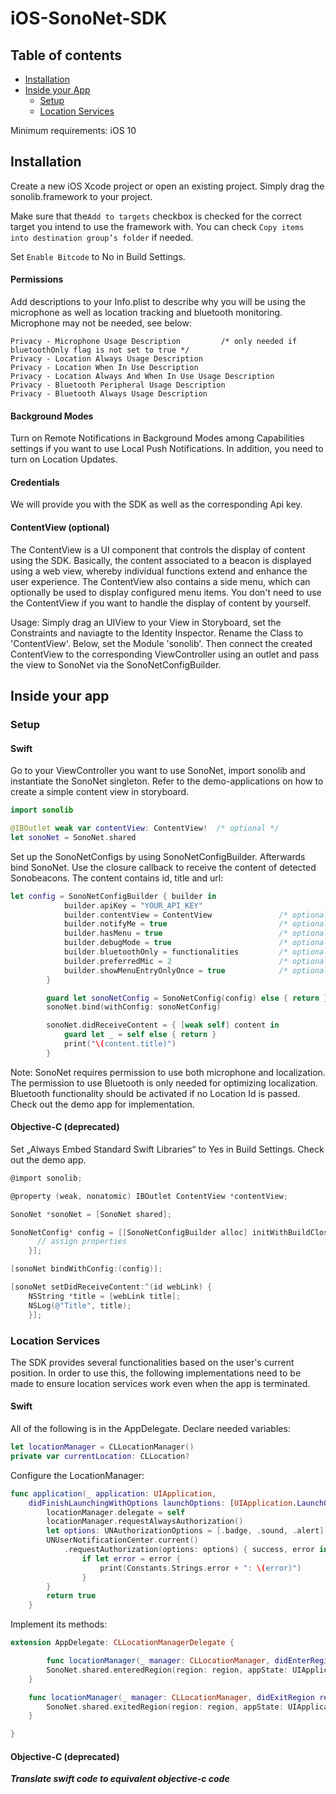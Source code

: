 # iOS-SonoNet-SDK

## Table of contents
- [Installation](#installation)
- [Inside your App](#inside-your-app)
    - [Setup](#setup)
    - [Location Services](#location-services)

Minimum requirements: iOS 10

## Installation

Create a new iOS Xcode project or open an existing project. Simply drag the sonolib.framework to your project.

Make sure that the`Add to targets` checkbox is checked for the correct target you intend to use the framework with. You can check `Copy items into destination group’s folder` if needed.

Set `Enable Bitcode` to No in Build Settings.

#### Permissions
Add descriptions to your Info.plist to describe why you will be using the microphone as well as location tracking and bluetooth monitoring. Microphone may not be needed, see below:
```
Privacy - Microphone Usage Description         /* only needed if bluetoothOnly flag is not set to true */
Privacy - Location Always Usage Description
Privacy - Location When In Use Description
Privacy - Location Always And When In Use Usage Description
Privacy - Bluetooth Peripheral Usage Description
Privacy - Bluetooth Always Usage Description
```

#### Background Modes
Turn on Remote Notifications in Background Modes among Capabilities settings if you want to use Local Push Notifications.
In addition, you need to turn on Location Updates.

#### Credentials
We will provide you with the SDK as well as the corresponding Api key.

#### ContentView (optional)
The ContentView is a UI component that controls the display of content using the SDK. Basically, the content associated to a beacon is displayed using a web view, whereby individual functions extend and enhance the user experience.
The ContentView also contains a side menu, which can optionally be used to display configured menu items.
You don't need to use the ContentView if you want to handle the display of content by yourself.

Usage: Simply drag an UIView to your View in Storyboard, set the Constraints and naviagte to the Identity Inspector. Rename the Class to 'ContentView'. Below, set the Module 'sonolib'. Then connect the created ContentView to the corresponding ViewController using an outlet and pass the view to SonoNet via the SonoNetConfigBuilder.


## Inside your app

### Setup

#### Swift

Go to your ViewController you want to use SonoNet, import sonolib and instantiate the SonoNet singleton. Refer to the demo-applications on how to create a simple content view in storyboard.

```swift
import sonolib

@IBOutlet weak var contentView: ContentView!  /* optional */
let sonoNet = SonoNet.shared
```

Set up the SonoNetConfigs by using SonoNetConfigBuilder. Afterwards bind SonoNet. Use the closure callback to receive the content of detected Sonobeacons. The content contains id, title and url:

```swift
let config = SonoNetConfigBuilder { builder in
            builder.apiKey = "YOUR_API_KEY"
            builder.contentView = ContentView               /* optional - if you want to use the app's built-in webview to show content */
            builder.notifyMe = true                         /* optional - if you want to get notified once you enter defined geographical areas */
            builder.hasMenu = true                          /* optional - integration is only possible in conjunction with contentView */
            builder.debugMode = true                        /* optional - if you wish to receive detailed debugging messages */
            builder.bluetoothOnly = functionalities         /* optional - if you don't need beacon detection via microphone, defaults to false */
            builder.preferredMic = 2                        /* optional - front mic = 1 / back mic = 2 (default) / bottom mic = 0 */
            builder.showMenuEntryOnlyOnce = true            /* optional - when the menu entry should be displayed only once */
        }

        guard let sonoNetConfig = SonoNetConfig(config) else { return }
        sonoNet.bind(withConfig: sonoNetConfig)

        sonoNet.didReceiveContent = { [weak self] content in
            guard let _ = self else { return }
            print("\(content.title)")
        }
```

Note: SonoNet requires permission to use both microphone and localization. The permission to use Bluetooth is only needed for optimizing localization. Bluetooth functionality should be activated if no Location Id is passed. Check out the demo app for implementation.

#### Objective-C (deprecated)

Set „Always Embed Standard Swift Libraries“ to Yes in Build Settings. Check out the demo app.

```objective-C
@import sonolib;

@property (weak, nonatomic) IBOutlet ContentView *contentView;

SonoNet *sonoNet = [SonoNet shared];

SonoNetConfig* config = [[SonoNetConfigBuilder alloc] initWithBuildClosure:^(SonoNetConfigBuilder * builder) {
      // assign properties
    }];

[sonoNet bindWithConfig:(config)];

[sonoNet setDidReceiveContent:^(id webLink) {
    NSString *title = [webLink title];
    NSLog(@"Title", title);
    }];
```

### Location Services

The SDK provides several functionalities based on the user's current position. In order to use this, the following implementations need to be made to ensure location services work even when the app is terminated.

#### Swift

All of the following is in the AppDelegate. Declare needed variables:

```swift
let locationManager = CLLocationManager()
private var currentLocation: CLLocation?
```

Configure the LocationManager:

```swift
func application(_ application: UIApplication,
    didFinishLaunchingWithOptions launchOptions: [UIApplication.LaunchOptionsKey: Any]?) -> Bool {
        locationManager.delegate = self
        locationManager.requestAlwaysAuthorization()
        let options: UNAuthorizationOptions = [.badge, .sound, .alert]
        UNUserNotificationCenter.current()
            .requestAuthorization(options: options) { success, error in
                if let error = error {
                    print(Constants.Strings.error + ": \(error)")
                }
        }
        return true
    }
```

Implement its methods:

```swift
extension AppDelegate: CLLocationManagerDelegate {

        func locationManager(_ manager: CLLocationManager, didEnterRegion region: CLRegion) {
        SonoNet.shared.enteredRegion(region: region, appState: UIApplication.shared.applicationState)
    }

    func locationManager(_ manager: CLLocationManager, didExitRegion region: CLRegion) {
        SonoNet.shared.exitedRegion(region: region, appState: UIApplication.shared.applicationState)
    }

}
```

#### Objective-C (deprecated)

***Translate swift code to equivalent objective-c code***
